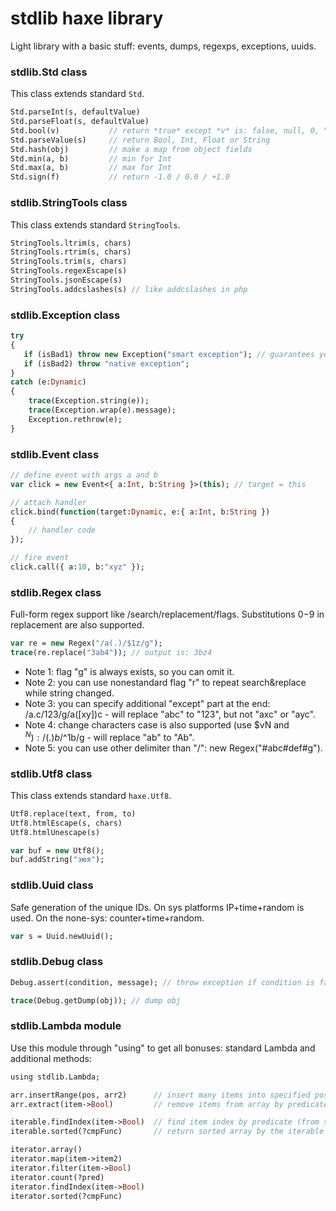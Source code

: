 # stdlib haxe library #

Light library with a basic stuff: events, dumps, regexps, exceptions, uuids.

### stdlib.Std class ###
This class extends standard `Std`.
```haxe
Std.parseInt(s, defaultValue)
Std.parseFloat(s, defaultValue)
Std.bool(v)           // return *true* except *v* is: false, null, 0, "", "0", "false", "off", "null"
Std.parseValue(s)     // return Bool, Int, Float or String
Std.hash(obj)         // make a map from object fields
Std.min(a, b)         // min for Int
Std.max(a, b)         // max for Int
Std.sign(f)           // return -1.0 / 0.0 / +1.0
```

### stdlib.StringTools class ###
This class extends standard `StringTools`.
```haxe
StringTools.ltrim(s, chars)
StringTools.rtrim(s, chars)
StringTools.trim(s, chars)
StringTools.regexEscape(s)
StringTools.jsonEscape(s)
StringTools.addcslashes(s) // like addcslashes in php
```

### stdlib.Exception class ###
```haxe
try
{
   if (isBad1) throw new Exception("smart exception"); // guarantees you to have a call stack in the catch
   if (isBad2) throw "native exception";
}
catch (e:Dynamic)
{
	trace(Exception.string(e));
	trace(Exception.wrap(e).message);
	Exception.rethrow(e);
}
```

### stdlib.Event class ###
```haxe
// define event with args a and b
var click = new Event<{ a:Int, b:String }>(this); // target = this

// attach handler
click.bind(function(target:Dynamic, e:{ a:Int, b:String })
{
    // handler code
});

// fire event
click.call({ a:10, b:"xyz" });
```

### stdlib.Regex class ###
Full-form regex support like /search/replacement/flags. Substitutions $0-$9 in replacement are also supported.
```haxe
var re = new Regex("/a(.)/$1z/g");
trace(re.replace("3ab4")); // output is: 3bz4
```
 * Note 1: flag "g" is always exists, so you can omit it.
 * Note 2: you can use nonestandard flag "r" to repeat search&replace while string changed.
 * Note 3: you can specify additional "except" part at the end: /a.c/123/g/a([xy])c - will replace "abc" to "123", but not "axc" or "ayc".
 * Note 4: change characters case is also supported (use $vN and $^N): /(.)b/$^1b/g - will replace "ab" to "Ab".
 * Note 5: you can use other delimiter than "/": new Regex("#abc#def#g").

### stdlib.Utf8 class ###
This class extends standard `haxe.Utf8`.
```haxe
Utf8.replace(text, from, to)
Utf8.htmlEscape(s, chars)
Utf8.htmlUnescape(s)

var buf = new Utf8();
buf.addString("эюя");
```

### stdlib.Uuid class ###
Safe generation of the unique IDs. On sys platforms IP+time+random is used. On the none-sys: counter+time+random.
```haxe
var s = Uuid.newUuid();
```

### stdlib.Debug class ###
```haxe
Debug.assert(condition, message); // throw exception if condition is false

trace(Debug.getDump(obj)); // dump obj
```

### stdlib.Lambda module ###
Use this module through "using" to get all bonuses: standard Lambda and additional methods:
```haxe
using stdlib.Lambda;

arr.insertRange(pos, arr2)      // insert many items into specified position
arr.extract(item->Bool)         // remove items from array by predicate and return them

iterable.findIndex(item->Bool)  // find item index by predicate (from start)
iterable.sorted(?cmpFunc)       // return sorted array by the iterable (if `cmpFunc` is not specified then `Reflect.compare()` will be used)

iterator.array()
iterator.map(item->item2)
iterator.filter(item->Bool)
iterator.count(?pred)
iterator.findIndex(item->Bool)
iterator.sorted(?cmpFunc)
```
